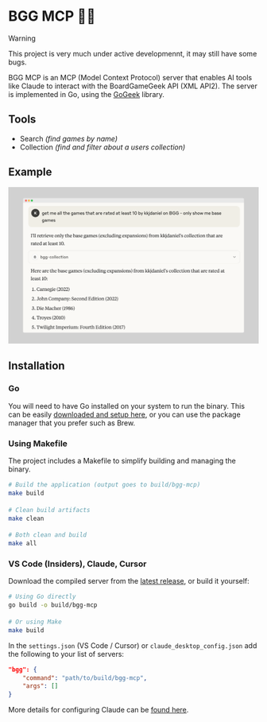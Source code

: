 # BGG MCP 🎲🤖

> [!WARNING]  
> This project is very much under active developmennt, it may still have some bugs.

BGG MCP is an MCP (Model Context Protocol) server that enables AI tools like Claude to interact with the BoardGameGeek API (XML API2). The server is implemented in Go, using the [GoGeek](https://github.com/kkjdaniel/gogeek) library.

## Tools

- Search _(find games by name)_
- Collection _(find and filter about a users collection)_

## Example

![Example of BGG MCP in action](example.png)

## Installation

### Go

You will need to have Go installed on your system to run the binary. This can be easily [downloaded and setup here](https://go.dev/doc/install), or you can use the package manager that you prefer such as Brew.

### Using Makefile

The project includes a Makefile to simplify building and managing the binary.

```bash
# Build the application (output goes to build/bgg-mcp)
make build

# Clean build artifacts
make clean

# Both clean and build
make all
```

### VS Code (Insiders), Claude, Cursor

Download the compiled server from the [latest release](https://github.com/kkjdaniel/bgg-mcp/releases), or build it yourself:

```bash
# Using Go directly
go build -o build/bgg-mcp

# Or using Make
make build
```

In the `settings.json` (VS Code / Cursor) or `claude_desktop_config.json` add the following to your list of servers:

```json
"bgg": {
    "command": "path/to/build/bgg-mcp",
    "args": []
}
```

More details for configuring Claude can be [found here](https://modelcontextprotocol.io/quickstart/user).
